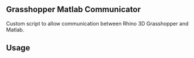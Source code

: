 ## Grasshopper Matlab Communicator

Custom script to allow communication between Rhino 3D Grasshopper and Matlab.

## Usage


